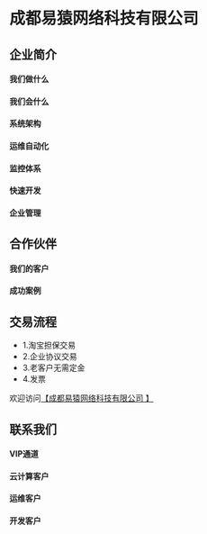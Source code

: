 # 成都易猿网络科技有限公司


## 企业简介


#### 我们做什么


#### 我们会什么



#### 系统架构


#### 运维自动化


#### 监控体系


#### 快速开发


#### 企业管理




## 合作伙伴

#### 我们的客户



#### 成功案例




## 交易流程

-   1.淘宝担保交易
-   2.企业协议交易
-   3.老客户无需定金
-   4.发票






欢迎访问[【成都易猿网络科技有限公司 】](http://oeynet.com)


## 联系我们


#### VIP通道


#### 云计算客户

#### 运维客户


#### 开发客户